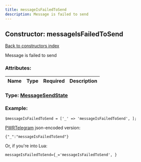 ```yaml
---
title: messageIsFailedToSend
description: Message is failed to send
---
```

## Constructor: messageIsFailedToSend  
[Back to constructors index](index.md)



Message is failed to send

### Attributes:

| Name     |    Type       | Required | Description |
|----------|:-------------:|:--------:|------------:|



### Type: [MessageSendState](../types/MessageSendState.md)


### Example:

```
$messageIsFailedToSend = ['_' => 'messageIsFailedToSend', ];
```  

[PWRTelegram](https://pwrtelegram.xyz) json-encoded version:

```
{"_":"messageIsFailedToSend"}
```


Or, if you're into Lua:  


```
messageIsFailedToSend={_='messageIsFailedToSend', }

```


